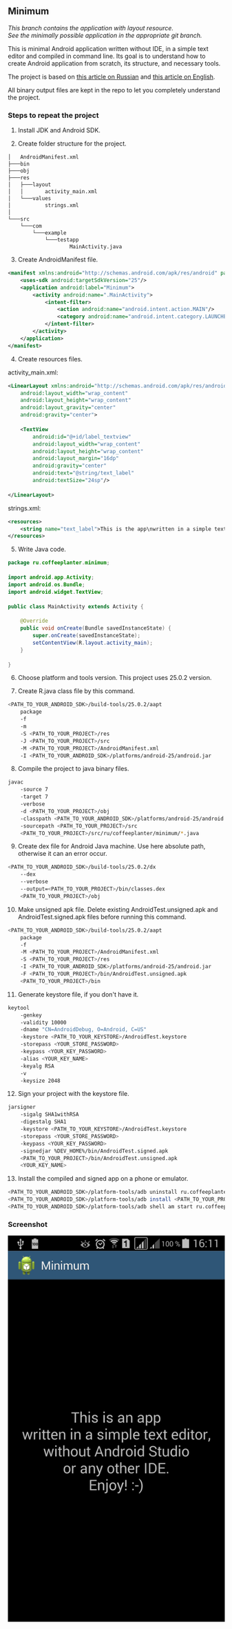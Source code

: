 ## Minimum

*This branch contains the application with layout resource.  
See the minimally possible application in the appropriate git branch.*

This is minimal Android application written without IDE, in a simple text editor and compiled in command line.
Its goal is to understand how to create Android application from scratch, its structure, and necessary tools.

The project is based on [this article on Russian](https://habrahabr.ru/post/210584/) and [this article on English](http://geosoft.no/development/android.html).

All binary output files are kept in the repo to let you completely understand the project.

### Steps to repeat the project

1. Install JDK and Android SDK.

2. Create folder structure for the project.
```
│   AndroidManifest.xml
├───bin
├───obj
├───res
│   ├───layout
│   │       activity_main.xml
│   └───values
│           strings.xml
│
└───src
    └───com
        └───example
            └───testapp
                    MainActivity.java
```

3. Create AndroidManifest file.
```xml
<manifest xmlns:android="http://schemas.android.com/apk/res/android" package="ru.coffeeplanter.minimum">
	<uses-sdk android:targetSdkVersion="25"/>
	<application android:label="Minimum">
		<activity android:name=".MainActivity">
			<intent-filter>
				<action android:name="android.intent.action.MAIN"/>
				<category android:name="android.intent.category.LAUNCHER"/>
			</intent-filter>
		</activity>
	</application>
</manifest>
```

4. Create resources files.  

activity_main.xml:
```xml
<LinearLayout xmlns:android="http://schemas.android.com/apk/res/android"
	android:layout_width="wrap_content"
	android:layout_height="wrap_content"
	android:layout_gravity="center"
	android:gravity="center">

	<TextView
		android:id="@+id/label_textview"
		android:layout_width="wrap_content"
		android:layout_height="wrap_content"
		android:layout_margin="16dp"
		android:gravity="center"
		android:text="@string/text_label"
		android:textSize="24sp"/>

</LinearLayout>
```
strings.xml:
```xml
<resources>
	<string name="text_label">This is the app\nwritten in a simple text editor,\nwithout Android Studio\nor any other IDE.\nEnjoy! :-)</string>
</resources>
```

5. Write Java code.
```java
package ru.coffeeplanter.minimum;

import android.app.Activity;
import android.os.Bundle;
import android.widget.TextView;

public class MainActivity extends Activity {

	@Override
	public void onCreate(Bundle savedInstanceState) {
		super.onCreate(savedInstanceState);
		setContentView(R.layout.activity_main);
	}

}
```

6. Choose platform and tools version. This project uses 25.0.2 version.

7. Create R.java class file by this command.
```bash
<PATH_TO_YOUR_ANDROID_SDK>/build-tools/25.0.2/aapt
	package
	-f
	-m
	-S <PATH_TO_YOUR_PROJECT>/res
	-J <PATH_TO_YOUR_PROJECT>/src
	-M <PATH_TO_YOUR_PROJECT>/AndroidManifest.xml
	-I <PATH_TO_YOUR_ANDROID_SDK>/platforms/android-25/android.jar
```

8. Compile the project to java binary files.
```bash
javac
	-source 7
	-target 7
	-verbose
	-d <PATH_TO_YOUR_PROJECT>/obj
	-classpath <PATH_TO_YOUR_ANDROID_SDK>/platforms/android-25/android.jar:<PATH_TO_YOUR_PROJECT>/obj
	-sourcepath <PATH_TO_YOUR_PROJECT>/src
	<PATH_TO_YOUR_PROJECT>/src/ru/coffeeplanter/minimum/*.java
```

9. Create dex file for Android Java machine. Use here absolute path, otherwise it can an error occur.
```bash
<PATH_TO_YOUR_ANDROID_SDK>/build-tools/25.0.2/dx
	--dex
	--verbose
	--output=<PATH_TO_YOUR_PROJECT>/bin/classes.dex
	<PATH_TO_YOUR_PROJECT>/obj
```

10. Make unsigned apk file. Delete existing AndroidTest.unsigned.apk and AndroidTest.signed.apk files before running this command.
```bash
<PATH_TO_YOUR_ANDROID_SDK>/build-tools/25.0.2/aapt
	package
	-f
	-M <PATH_TO_YOUR_PROJECT>/AndroidManifest.xml
	-S <PATH_TO_YOUR_PROJECT>/res
	-I <PATH_TO_YOUR_ANDROID_SDK>/platforms/android-25/android.jar
	-F <PATH_TO_YOUR_PROJECT>/bin/AndroidTest.unsigned.apk
	<PATH_TO_YOUR_PROJECT>/bin
```

11. Generate keystore file, if you don't have it.
```bash
keytool
	-genkey
	-validity 10000
	-dname "CN=AndroidDebug, O=Android, C=US"
	-keystore <PATH_TO_YOUR_KEYSTORE>/AndroidTest.keystore
	-storepass <YOUR_STORE_PASSWORD>
	-keypass <YOUR_KEY_PASSWORD>
	-alias <YOUR_KEY_NAME>
	-keyalg RSA
	-v
	-keysize 2048
```

12. Sign your project with the keystore file.
```bash
jarsigner
	-sigalg SHA1withRSA
	-digestalg SHA1
	-keystore <PATH_TO_YOUR_KEYSTORE>/AndroidTest.keystore
	-storepass <YOUR_STORE_PASSWORD>
	-keypass <YOUR_KEY_PASSWORD>
	-signedjar %DEV_HOME%/bin/AndroidTest.signed.apk
	<PATH_TO_YOUR_PROJECT>/bin/AndroidTest.unsigned.apk
	<YOUR_KEY_NAME>
```

13. Install the compiled and signed app on a phone or emulator.
```bash
<PATH_TO_YOUR_ANDROID_SDK>/platform-tools/adb uninstall ru.coffeeplanter.minimum
<PATH_TO_YOUR_ANDROID_SDK>/platform-tools/adb install <PATH_TO_YOUR_PROJECT>/bin/AndroidTest.signed.apk
<PATH_TO_YOUR_ANDROID_SDK>/platform-tools/adb shell am start ru.coffeeplanter.minimum/ru.coffeeplanter.minimum.MainActivity
```

### Screenshot
![Screenshot](/screenshot.png?raw=true "Screenshot")
